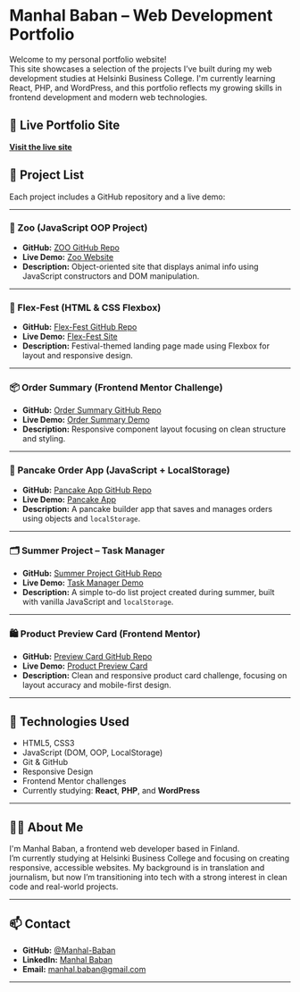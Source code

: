 # Manhal Baban – Web Development Portfolio

Welcome to my personal portfolio website!  
This site showcases a selection of the projects I’ve built during my web development studies at Helsinki Business College. I'm currently learning React, PHP, and WordPress, and this portfolio reflects my growing skills in frontend development and modern web technologies.

## 🔗 Live Portfolio Site

**[Visit the live site](https://manhal-baban.github.io/Portfolio/)**

## 📁 Project List

Each project includes a GitHub repository and a live demo:

---

### 🐾 Zoo (JavaScript OOP Project)

- **GitHub:** [ZOO GitHub Repo](https://github.com/Manhal-Baban/Portfolio/tree/main/Simple%20Zoo)
- **Live Demo:** [Zoo Website](https://manhal-baban.github.io/Portfolio/Simple%20Zoo/zoo.html)
- **Description:** Object-oriented site that displays animal info using JavaScript constructors and DOM manipulation.

---

### 🎉 Flex-Fest (HTML & CSS Flexbox)

- **GitHub:** [Flex-Fest GitHub Repo](https://github.com/Manhal-Baban/Portfolio/tree/main/Flex-Fest)
- **Live Demo:** [Flex-Fest Site](https://manhal-baban.github.io/Portfolio/Flex-Fest/flexfest.html)
- **Description:** Festival-themed landing page made using Flexbox for layout and responsive design.

---

### 📦 Order Summary (Frontend Mentor Challenge)

- **GitHub:** [Order Summary GitHub Repo](https://github.com/Manhal-Baban/Portfolio/tree/main/order-summary)
- **Live Demo:** [Order Summary Demo](https://manhal-baban.github.io/Portfolio/order-summary/index.html)
- **Description:** Responsive component layout focusing on clean structure and styling.

---

### 🥞 Pancake Order App (JavaScript + LocalStorage)

- **GitHub:** [Pancake App GitHub Repo](https://github.com/Manhal-Baban/Portfolio/tree/main/Pancake%20App)
- **Live Demo:** [Pancake App](https://manhal-baban.github.io/Portfolio/Pancake%20App/Pancake3/pannukakku3.html)
- **Description:** A pancake builder app that saves and manages orders using objects and `localStorage`.

---

### 🗂️ Summer Project – Task Manager

- **GitHub:** [Summer Project GitHub Repo](https://github.com/Manhal-Baban/Portfolio/tree/main/My%20Summer%20Project)
- **Live Demo:** [Task Manager Demo](https://manhal-baban.github.io/Portfolio/My%20Summer%20Project/index.html)
- **Description:** A simple to-do list project created during summer, built with vanilla JavaScript and `localStorage`.

---

### 🛍️ Product Preview Card (Frontend Mentor)

- **GitHub:** [Preview Card GitHub Repo](https://github.com/Manhal-Baban/Portfolio/tree/main/Fronted%20Mentor)
- **Live Demo:** [Product Preview Card](https://manhal-baban.github.io/Portfolio/Fronted%20Mentor/index.html)
- **Description:** Clean and responsive product card challenge, focusing on layout accuracy and mobile-first design.

---

## 🔧 Technologies Used

- HTML5, CSS3
- JavaScript (DOM, OOP, LocalStorage)
- Git & GitHub
- Responsive Design
- Frontend Mentor challenges
- Currently studying: **React**, **PHP**, and **WordPress**

---

## 🙋‍♂️ About Me

I'm Manhal Baban, a frontend web developer based in Finland.  
I’m currently studying at Helsinki Business College and focusing on creating responsive, accessible websites. My background is in translation and journalism, but now I’m transitioning into tech with a strong interest in clean code and real-world projects.

---

## 📫 Contact

- **GitHub:** [@Manhal-Baban](https://github.com/Manhal-Baban)
- **LinkedIn:** [Manhal Baban](https://www.linkedin.com/in/manhal-baban-1b4452358/)
- **Email:** manhal.baban@gmail.com

---
